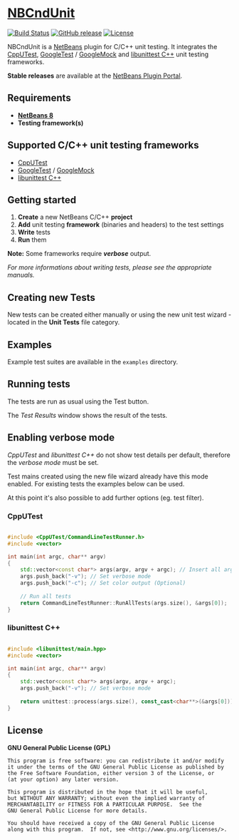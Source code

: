 # [NBCndUnit](https://github.com/offa/NBCndUnit)

[![Build Status](https://travis-ci.org/offa/NBCndUnit.svg?branch=master)](https://travis-ci.org/offa/NBCndUnit)
[![GitHub release](https://img.shields.io/github/release/offa/NBCndUnit.svg)](https://github.com/offa/NBCndUnit/releases)
[![License](https://img.shields.io/badge/license-GPLv3-yellow.svg)](LICENSE)

NBCndUnit is a [NetBeans](https://netbeans.org) plugin for C/C++ unit testing. It integrates the [CppUTest](https://cpputest.github.io/), [GoogleTest](https://code.google.com/p/googletest/) / [GoogleMock](https://code.google.com/p/googlemock/) and [libunittest C++](http://libunittest.sourceforge.net/) unit testing frameworks.

**Stable releases** are available at the [NetBeans Plugin Portal](http://plugins.netbeans.org/plugin/57174/nbcndunit).


## Requirements

 - [**NetBeans 8**](https://netbeans.org)
 - **Testing framework(s)**


## Supported C/C++ unit testing frameworks

 - [CppUTest](https://cpputest.github.io/)
 - [GoogleTest](https://code.google.com/p/googletest/) / [GoogleMock](https://code.google.com/p/googlemock/)
 - [libunittest C++](http://libunittest.sourceforge.net/)


## Getting started

 1. **Create** a new NetBeans C/C++ **project**
 1. **Add** unit testing **framework** (binaries and headers) to the test settings
 1. **Write** tests
 1. **Run** them

**Note:** Some frameworks require ***verbose*** output.

*For more informations about writing tests, please see the appropriate manuals.*


## Creating new Tests

New tests can be created either manually or using the new unit test wizard - located in the **Unit Tests** file category.


## Examples

Example test suites are available in the `examples` directory.


## Running tests

The tests are run as usual using the Test button.

The *Test Results* window shows the result of the tests.


## Enabling verbose mode

*CppUTest* and *libunittest C++* do not show test details per default, therefore the *verbose mode* must be set.

Test mains created using the new file wizard already have this mode enabled. For existing tests the examples below can be used.

At this point it's also possible to add further options (eg. test filter).

### CppUTest

```cpp

#include <CppUTest/CommandLineTestRunner.h>
#include <vector>

int main(int argc, char** argv)
{
    std::vector<const char*> args(argv, argv + argc); // Insert all arguments
    args.push_back("-v"); // Set verbose mode
    args.push_back("-c"); // Set color output (Optional)
    
    // Run all tests
    return CommandLineTestRunner::RunAllTests(args.size(), &args[0]);
}
```


### libunittest C++

```cpp

#include <libunittest/main.hpp>
#include <vector>

int main(int argc, char** argv)
{
    std::vector<const char*> args(argv, argv + argc);
    args.push_back("-v"); // Set verbose mode
    
    return unittest::process(args.size(), const_cast<char**>(&args[0]));
}

```


## License

**GNU General Public License (GPL)**

    This program is free software: you can redistribute it and/or modify
    it under the terms of the GNU General Public License as published by
    the Free Software Foundation, either version 3 of the License, or
    (at your option) any later version.

    This program is distributed in the hope that it will be useful,
    but WITHOUT ANY WARRANTY; without even the implied warranty of
    MERCHANTABILITY or FITNESS FOR A PARTICULAR PURPOSE.  See the
    GNU General Public License for more details.

    You should have received a copy of the GNU General Public License
    along with this program.  If not, see <http://www.gnu.org/licenses/>.
